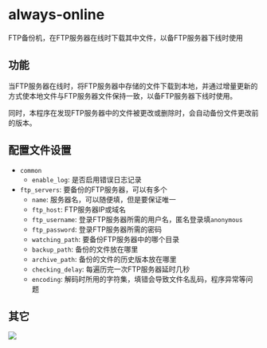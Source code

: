# always-online
 FTP备份机，在FTP服务器在线时下载其中文件，以备FTP服务器下线时使用

## 功能
当FTP服务器在线时，将FTP服务器中存储的文件下载到本地，并通过增量更新的方式使本地文件与FTP服务器文件保持一致，以备FTP服务器下线时使用。

同时，本程序在发现FTP服务器中的文件被更改或删除时，会自动备份文件更改前的版本。

## 配置文件设置
* `common`
  + `enable_log`: 是否启用错误日志记录
* `ftp_servers`: 要备份的FTP服务器，可以有多个
  + `name`: 服务器名，可以随便填，但是要保证唯一
  + `ftp_host`: FTP服务器IP或域名
  + `ftp_username`: 登录FTP服务器所需的用户名，匿名登录填`anonymous`
  + `ftp_password`: 登录FTP服务器所需的密码
  + `watching_path`: 要备份FTP服务器中的哪个目录
  + `backup_path`: 备份的文件放在哪里
  + `archive_path`: 备份的文件的历史版本放在哪里
  + `checking_delay`: 每遍历完一次FTP服务器延时几秒
  + `encoding`: 解码时所用的字符集，填错会导致文件名乱码，程序异常等问题

## 其它
![](https://gp0.saobby.com/i/YDWiYODJMHNFr3vP.PNG)
